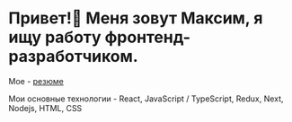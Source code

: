 <h1>Привет!👋 Меня зовут Максим, я ищу работу фронтенд-разработчиком.</h1>

Мое - <a href='https://hh.ru/resume/7a6f7460ff0c86535a0039ed1f4b7846794644'>резюме<a/>

Мои основные технологии - React, JavaScript / TypeScript, Redux, Next, Nodejs, HTML, CSS
<!--
**Wecpo/Wecpo** is a ✨ _special_ ✨ repository because its `README.md` (this file) appears on your GitHub profile.

Here are some ideas to get you started:

- 🔭 I’m currently working on ...
- 🌱 I’m currently learning ...
- 👯 I’m looking to collaborate on ...
- 🤔 I’m looking for help with ...
- 💬 Ask me about ...
- 📫 How to reach me: ...
- 😄 Pronouns: ...
- ⚡ Fun fact: ...
-->
